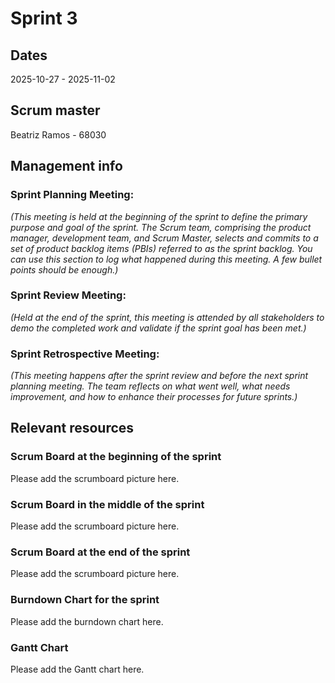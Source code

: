 # Sprint 3

## Dates

2025-10-27 - 2025-11-02

## Scrum master

Beatriz Ramos - 68030

## Management info
### Sprint Planning Meeting: 
*(This meeting is held at the beginning of the sprint to define the primary purpose and goal of the sprint. The Scrum team, comprising the product manager, development team, and Scrum Master, selects and commits to a set of product backlog items (PBIs) referred to as the sprint backlog. You can use this section to log what happened during this meeting. A few bullet points should be enough.)*

### Sprint Review Meeting: 
*(Held at the end of the sprint, this meeting is attended by all stakeholders to demo the completed work and validate if the sprint goal has been met.)*

### Sprint Retrospective Meeting: 
*(This meeting happens after the sprint review and before the next sprint planning meeting. The team reflects on what went well, what needs improvement, and how to enhance their processes for future sprints.)*

## Relevant resources

### Scrum Board at the beginning of the sprint

Please add the scrumboard picture here.

### Scrum Board in the middle of the sprint

Please add the scrumboard picture here.

### Scrum Board at the end of the sprint

Please add the scrumboard picture here.

### Burndown Chart for the sprint

Please add the burndown chart here.

### Gantt Chart

Please add the Gantt chart here.
